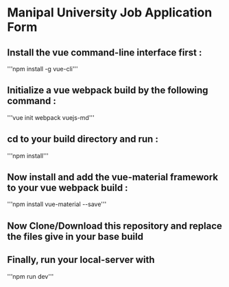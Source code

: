 # Manipal University Job Application Form


## Install the vue command-line interface first :
'''npm install -g vue-cli'''

## Initialize a vue webpack build by the following command :
'''vue init webpack vuejs-md'''

## cd to your build directory and run :
'''npm install'''

## Now install and add the vue-material framework to your vue webpack build :
'''npm install vue-material --save'''

## Now Clone/Download this repository and replace the files give in your base build

## Finally, run your local-server with
'''npm run dev'''
